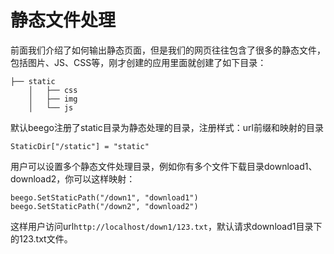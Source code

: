# 静态文件处理
前面我们介绍了如何输出静态页面，但是我们的网页往往包含了很多的静态文件，包括图片、JS、CSS等，刚才创建的应用里面就创建了如下目录：
```
├── static
	│   ├── css
	│   ├── img
	│   └── js
```
默认beego注册了static目录为静态处理的目录，注册样式：url前缀和映射的目录

	StaticDir["/static"] = "static"
	
用户可以设置多个静态文件处理目录，例如你有多个文件下载目录download1、download2，你可以这样映射：

	beego.SetStaticPath("/down1", "download1")	
	beego.SetStaticPath("/down2", "download2")	
	
这样用户访问url`http://localhost/down1/123.txt`，默认请求download1目录下的123.txt文件。
